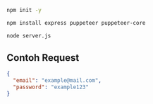```bash
npm init -y
```

```bash
npm install express puppeteer puppeteer-core
```

```bash
node server.js
```

## Contoh Request
```json
{
  "email": "example@mail.com",
  "password": "example123"
}
```
